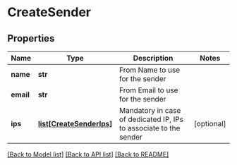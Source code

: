 # CreateSender

## Properties
Name | Type | Description | Notes
------------ | ------------- | ------------- | -------------
**name** | **str** | From Name to use for the sender | 
**email** | **str** | From Email to use for the sender | 
**ips** | [**list[CreateSenderIps]**](CreateSenderIps.md) | Mandatory in case of dedicated IP, IPs to associate to the sender | [optional] 

[[Back to Model list]](../README.md#documentation-for-models) [[Back to API list]](../README.md#documentation-for-api-endpoints) [[Back to README]](../README.md)



